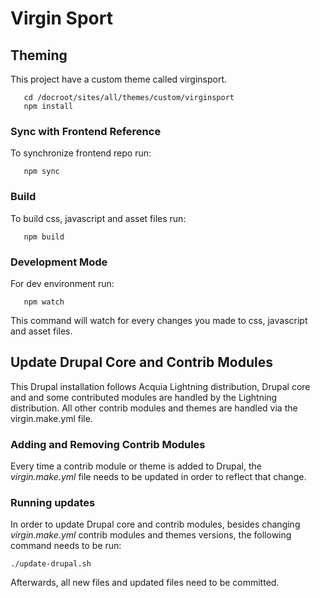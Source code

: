 # Virgin Sport

## Theming
This project have a custom theme called virginsport.
```
   cd /docroot/sites/all/themes/custom/virginsport
   npm install
```
### Sync with Frontend Reference
To synchronize frontend repo run: 
```
   npm sync
```
### Build
To build css, javascript and asset files run:
```
   npm build
```
### Development Mode
For dev environment run: 
```
   npm watch
```
This command will watch for every changes you made to css, javascript and asset files.

## Update Drupal Core and Contrib Modules
This Drupal installation follows Acquia Lightning distribution, Drupal core and and some contributed modules are handled by the Lightning distribution. All other contrib modules and themes are handled via the virgin.make.yml file.

### Adding and Removing Contrib Modules
Every time a contrib module or theme is added to Drupal, the *virgin.make.yml* file needs to be updated in order to reflect that change.

### Running updates
In order to update Drupal core and contrib modules, besides changing *virgin.make.yml* contrib modules and themes versions, the following command needs to be run:

```
./update-drupal.sh
```

Afterwards, all new files and updated files need to be committed.
